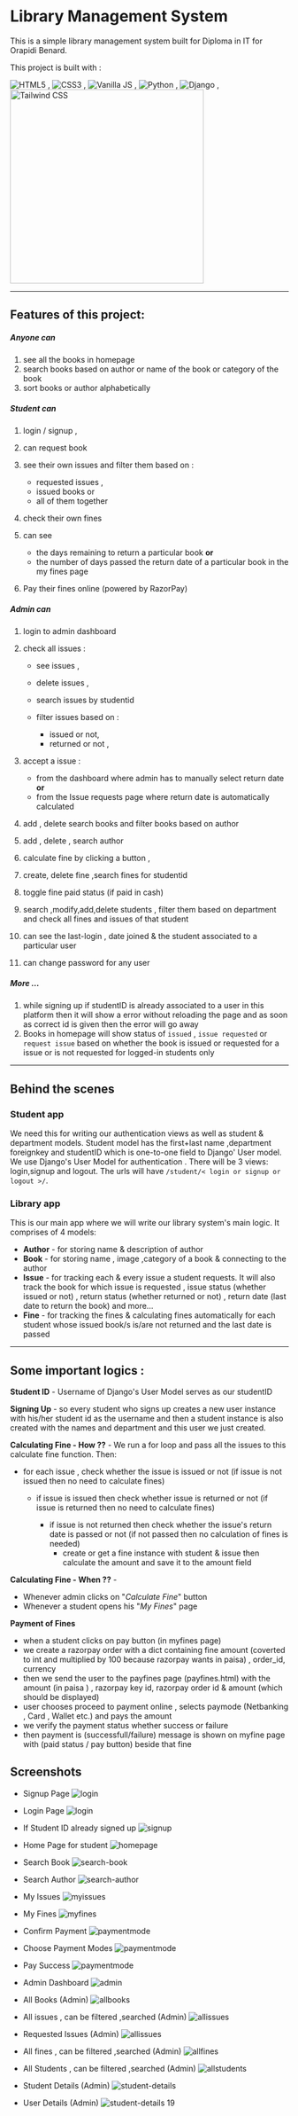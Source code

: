 # Library Management System

This is a simple library management system built for Diploma in IT for Orapidi Benard.

This project is built with :

![HTML5](https://www.w3.org/html/logo/downloads/HTML5_Logo_64.png) , ![CSS3](https://upload.wikimedia.org/wikipedia/commons/thumb/d/d5/CSS3_logo_and_wordmark.svg/48px-CSS3_logo_and_wordmark.svg.png) , ![Vanilla JS](https://upload.wikimedia.org/wikipedia/commons/thumb/9/99/Unofficial_JavaScript_logo_2.svg/64px-Unofficial_JavaScript_logo_2.svg.png) , ![Python](https://www.quintagroup.com/++theme++quintagroup-theme/images/logo_python_section.png) , ![Django](https://www.quintagroup.com/++theme++quintagroup-theme/images/logo_django_section.png) ,
<img alt="Tailwind CSS" width="350" src="https://refactoringui.nyc3.cdn.digitaloceanspaces.com/tailwind-logo.svg" />

---

## Features of this project:

##### Anyone can

1. see all the books in homepage
2. search books based on author or name of the book or category of the book
3. sort books or author alphabetically

##### Student can

1.  login / signup ,
2.  can request book
3.  see their own issues and filter them based on :

    - requested issues ,
    - issued books or
    - all of them together

4.  check their own fines
5.  can see

    - the days remaining to return a particular book
      **or**
    - the number of days passed the return date of a particular book in the my fines page

6.  Pay their fines online (powered by RazorPay)

##### Admin can

1.  login to admin dashboard
2.  check all issues :

    - see issues ,
    - delete issues ,
    - search issues by studentid
    - filter issues based on :

      - issued or not,
      - returned or not ,

3.  accept a issue :

    - from the dashboard where admin has to manually select return date
      **or**
    - from the Issue requests page where return date is automatically calculated

4.  add , delete search books and filter books based on author
5.  add , delete , search author
6.  calculate fine by clicking a button ,
7.  create, delete fine ,search fines for studentid
8.  toggle fine paid status (if paid in cash)
9.  search ,modify,add,delete students , filter them based on department and check all fines and issues of that student
10. can see the last-login , date joined & the student associated to a particular user
11. can change password for any user

##### More ...

1. while signing up if studentID is already associated to a user in this platform then it will show a error without reloading the page and as soon as correct id is given then the error will go away
2. Books in homepage will show status of `issued` , `issue requested` or `request issue` based on whether the book is issued or requested for a issue or is not requested for logged-in students only

---

## Behind the scenes

### Student app

We need this for writing our authentication views as well as student & department models. Student model has the first+last name ,department foreignkey and studentID which is one-to-one field to Django' User model. We use Django's User Model for authentication . There will be 3 views: login,signup and logout. The urls will have `/student/< login or signup or logout >/`.

### Library app

This is our main app where we will write our library system's main logic. It comprises of 4 models:

- **Author** - for storing name & description of author
- **Book** - for storing name , image ,category of a book & connecting to the author
- **Issue** - for tracking each & every issue a student requests. It will also track the book for which issue is requested , issue status (whether issued or not) , return status (whether returned or not) , return date (last date to return the book) and more...
- **Fine** - for tracking the fines & calculating fines automatically for each student whose issued book/s is/are not returned and the last date is passed

---

## Some important logics :

**Student ID** - Username of Django's User Model serves as our studentID

**Signing Up** - so every student who signs up creates a new user instance with his/her student id as the username and then a student instance is also created with the names and department and this user we just created.

**Calculating Fine - How ??** -
We run a for loop and pass all the issues to this calculate fine function. Then:

- for each issue , check whether the issue is issued or not (if issue is not issued then no need to calculate fines)

  - if issue is issued then check whether issue is returned or not (if issue is returned then no need to calculate fines)

    - if issue is not returned then check whether the issue's return date is passed or not (if not passed then no calculation of fines is needed)
      - create or get a fine instance with student & issue then calculate the amount and save it to the amount field

**Calculating Fine - When ??** -

- Whenever admin clicks on "_Calculate Fine_" button
- Whenever a student opens his "_My Fines_" page

**Payment of Fines**

- when a student clicks on pay button (in myfines page)
- we create a razorpay order with a dict containing fine amount (coverted to int and multiplied by 100 because razorpay wants in paisa) , order_id, currency
- then we send the user to the payfines page (payfines.html) with the amount (in paisa ) , razorpay key id, razorpay order id & amount (which should be displayed)
- user chooses proceed to payment online , selects paymode (Netbanking , Card , Wallet etc.) and pays the amount
- we verify the payment status whether success or failure
- then payment is (successfull/failure) message is shown on myfine page with (paid status / pay button) beside that fine

## Screenshots

- Signup Page
  ![login](./screenshots/signup.png)
- Login Page
  ![login](./screenshots/login.png)
- If Student ID already signed up
  ![signup](./screenshots/signup-same-id.png)

- Home Page for student
  ![homepage](./screenshots/homepage-student.png)
- Search Book
  ![search-book](./screenshots/search-book.png)
- Search Author
  ![search-author](./screenshots/search-author.png)

- My Issues
  ![myissues](./screenshots/myissues.png)
- My Fines
  ![myfines](./screenshots/myfines.png)
- Confirm Payment
  ![paymentmode](./screenshots/confirmpayment.png)
- Choose Payment Modes
  ![paymentmode](./screenshots/choospaymode.png)
- Pay Success
  ![paymentmode](./screenshots/paysuccess.png)

- Admin Dashboard
  ![admin](./screenshots/admin-dashboard-home.png)

- All Books (Admin)
  ![allbooks](./screenshots/allbooks.png)

- All issues , can be filtered ,searched (Admin)
  ![allissues](./screenshots/all-issues.png)
- Requested Issues (Admin)
  ![allissues](./screenshots/issue-requests.png)

- All fines , can be filtered ,searched (Admin)
  ![allfines](./screenshots/allfines.png)

- All Students , can be filtered ,searched (Admin)
  ![allstudents](./screenshots/all-students.png)
- Student Details (Admin)
  ![student-details](./screenshots/student-details.png)
- User Details (Admin)
  ![student-details](./screenshots/user-details.png)
  19
